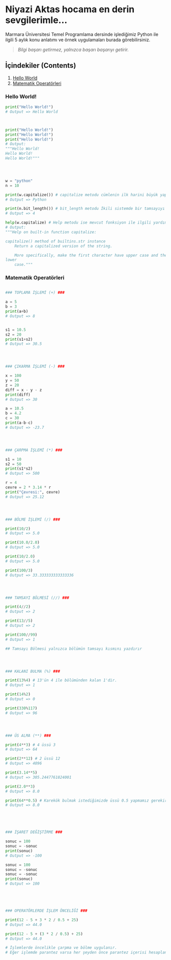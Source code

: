 # Niyazi Aktas hocama en derin sevgilerimle...
Marmara Üniversitesi Temel Programlama dersinde işlediğimiz Python ile ilgili 5 aylık konu anlatımı ve örnek uygulamaları burada görebilirsiniz.

>_Bilgi başarı getirmez, yalnızca başarı başarıyı getirir._

## İçindekiler (Contents)
1. [Hello World](#hello-world)
2. [Matematik Operatörleri](#matematik-operatorleri)

### Hello World! <a name="hello-world"></a>
```python
print("Hello World!")
# Output => Hello World



print("Hello World!")
print("Hello World!")
print("Hello World!")
# Output:
"""Hello World!
Hello World!
Hello World!"""




w = "python"
n = 10

print(w.capitalize()) # capitalize metodu cümlenin ilk harini büyük yapar
# Output => Python

print(n.bit_length()) # bit_length metodu İkili sistemde bir tamsayıyı temsil etmek için gereken bit sayısını verir
# Output => 4

help(w.capitalize) # Help metodu ise mevcut fonksiyon ile ilgili yardımcı bilgiler verir
# Output:
"""Help on built-in function capitalize:

capitalize() method of builtins.str instance
    Return a capitalized version of the string.

    More specifically, make the first character have upper case and the rest 
lower
    case."""
```

### Matematik Operatörleri <a name="matematik-operatorleri"></a>
```python

### TOPLAMA İŞLEMİ (+) ###

a = 5
b = 3
print(a+b)
# Output => 8


s1 = 10.5
s2 = 20
print(s1+s2)
# Output => 30.5




### ÇIKARMA İŞLEMİ (-) ###

x = 100
y = 50
z = 20
diff = x - y - z
print(diff)
# Output => 30

a = 10.5
b = 4.2
c = 30
print(a-b-c)
# Output => -23.7




### ÇARPMA İŞLEMİ (*) ###

s1 = 10
s2 = 50
print(s1*s2)
# Output => 500

r = 4
cevre = 2 * 3.14 * r
print("Çevresi:", cevre)
# Output => 25.12




### BÖLME İŞLEMİ (/) ###

print(10/2)
# Output => 5.0

print(10.0/2.0)
# Output => 5.0

print(10/2.0)
# Output => 5.0

print(100/3)
# Output => 33.333333333333336




### TAMSAYI BÖLMESİ (//) ###

print(4//2)
# Output => 2

print(13//5)
# Output => 2

print(100//99)
# Output => 1

## Tamsayı Bölmesi yalnızca bölümün tamsayı kısmını yazdırır




### KALANI BULMA (%) ###

print(13%4) # 13'ün 4 ile bölümünden kalan 1'dir.
# Output => 1

print(14%2)
# Output => 0

print(330%117)
# Output => 96




### ÜS ALMA (**) ###

print(4**3) # 4 üssü 3
# Output => 64

print(2**12) # 2 üssü 12
# Output => 4096

print(3.14**5)
# Output => 305.2447761824001

print(2.0**3)
# Output => 8.0

print(64**0.5) # Karekök bulmak istediğimizde üssü 0.5 yapmamız gerekir!
# Output => 8.0





### İŞARET DEĞİŞTİRME ###

sonuc = 100
sonuc = -sonuc
print(sonuc)
# Output => -100

sonuc = 100
sonuc = -sonuc
sonuc = -sonuc
print(sonuc)
# Output => 100





### OPERATÖRLERDE İŞLEM ÖNCELİĞİ ###

print(12 - 5 + 3 * 2 / 0.5 + 25)
# Output => 44.0

print(12 - 5 + (3 * 2 / 0.5) + 25)
# Output => 44.0

# İşlemlerde öncelikle çarpma ve bölme uygulanır.
# Eğer işlemde parantez varsa her şeyden önce parantez içerisi hesaplanır.
```

